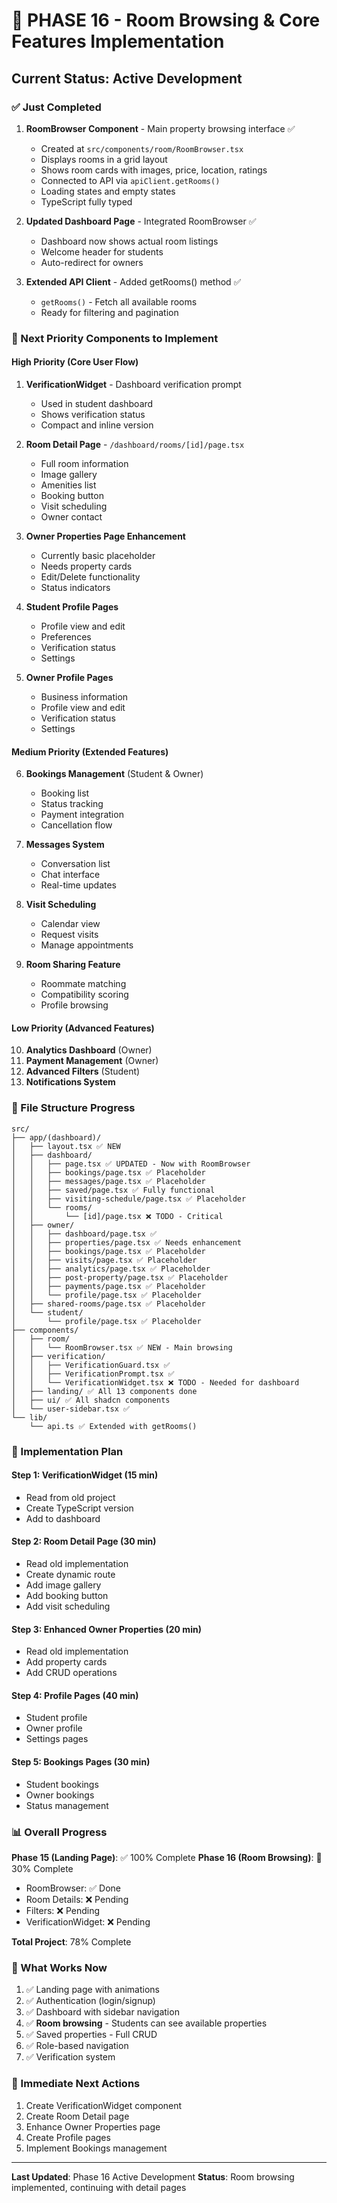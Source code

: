 # 🚀 PHASE 16 - Room Browsing & Core Features Implementation

## Current Status: Active Development

### ✅ Just Completed
1. **RoomBrowser Component** - Main property browsing interface ✅
   - Created at `src/components/room/RoomBrowser.tsx`
   - Displays rooms in a grid layout
   - Shows room cards with images, price, location, ratings
   - Connected to API via `apiClient.getRooms()`
   - Loading states and empty states
   - TypeScript fully typed

2. **Updated Dashboard Page** - Integrated RoomBrowser ✅
   - Dashboard now shows actual room listings
   - Welcome header for students
   - Auto-redirect for owners

3. **Extended API Client** - Added getRooms() method ✅
   - `getRooms()` - Fetch all available rooms
   - Ready for filtering and pagination

### 🔄 Next Priority Components to Implement

#### High Priority (Core User Flow)
1. **VerificationWidget** - Dashboard verification prompt
   - Used in student dashboard
   - Shows verification status
   - Compact and inline version

2. **Room Detail Page** - `/dashboard/rooms/[id]/page.tsx`
   - Full room information
   - Image gallery
   - Amenities list
   - Booking button
   - Visit scheduling
   - Owner contact

3. **Owner Properties Page Enhancement**
   - Currently basic placeholder
   - Needs property cards
   - Edit/Delete functionality
   - Status indicators

4. **Student Profile Pages**
   - Profile view and edit
   - Preferences
   - Verification status
   - Settings

5. **Owner Profile Pages**
   - Business information
   - Profile view and edit
   - Verification status
   - Settings

#### Medium Priority (Extended Features)
6. **Bookings Management** (Student & Owner)
   - Booking list
   - Status tracking
   - Payment integration
   - Cancellation flow

7. **Messages System**
   - Conversation list
   - Chat interface
   - Real-time updates

8. **Visit Scheduling**
   - Calendar view
   - Request visits
   - Manage appointments

9. **Room Sharing Feature**
   - Roommate matching
   - Compatibility scoring
   - Profile browsing

#### Low Priority (Advanced Features)
10. **Analytics Dashboard** (Owner)
11. **Payment Management** (Owner)
12. **Advanced Filters** (Student)
13. **Notifications System**

### 📁 File Structure Progress

```
src/
├── app/(dashboard)/
│   ├── layout.tsx ✅ NEW
│   ├── dashboard/
│   │   ├── page.tsx ✅ UPDATED - Now with RoomBrowser
│   │   ├── bookings/page.tsx ✅ Placeholder
│   │   ├── messages/page.tsx ✅ Placeholder
│   │   ├── saved/page.tsx ✅ Fully functional
│   │   ├── visiting-schedule/page.tsx ✅ Placeholder
│   │   └── rooms/
│   │       └── [id]/page.tsx ❌ TODO - Critical
│   ├── owner/
│   │   ├── dashboard/page.tsx ✅
│   │   ├── properties/page.tsx ✅ Needs enhancement
│   │   ├── bookings/page.tsx ✅ Placeholder
│   │   ├── visits/page.tsx ✅ Placeholder
│   │   ├── analytics/page.tsx ✅ Placeholder
│   │   ├── post-property/page.tsx ✅ Placeholder
│   │   ├── payments/page.tsx ✅ Placeholder
│   │   └── profile/page.tsx ✅ Placeholder
│   ├── shared-rooms/page.tsx ✅ Placeholder
│   └── student/
│       └── profile/page.tsx ✅ Placeholder
├── components/
│   ├── room/
│   │   └── RoomBrowser.tsx ✅ NEW - Main browsing
│   ├── verification/
│   │   ├── VerificationGuard.tsx ✅
│   │   ├── VerificationPrompt.tsx ✅
│   │   └── VerificationWidget.tsx ❌ TODO - Needed for dashboard
│   ├── landing/ ✅ All 13 components done
│   ├── ui/ ✅ All shadcn components
│   └── user-sidebar.tsx ✅
└── lib/
    └── api.ts ✅ Extended with getRooms()
```

### 🎯 Implementation Plan

#### Step 1: VerificationWidget (15 min)
- Read from old project
- Create TypeScript version
- Add to dashboard

#### Step 2: Room Detail Page (30 min)
- Read old implementation
- Create dynamic route
- Add image gallery
- Add booking button
- Add visit scheduling

#### Step 3: Enhanced Owner Properties (20 min)
- Read old implementation
- Add property cards
- Add CRUD operations

#### Step 4: Profile Pages (40 min)
- Student profile
- Owner profile
- Settings pages

#### Step 5: Bookings Pages (30 min)
- Student bookings
- Owner bookings
- Status management

### 📊 Overall Progress

**Phase 15 (Landing Page)**: ✅ 100% Complete
**Phase 16 (Room Browsing)**: 🔄 30% Complete
- RoomBrowser: ✅ Done
- Room Details: ❌ Pending
- Filters: ❌ Pending
- VerificationWidget: ❌ Pending

**Total Project**: 78% Complete

### 🚀 What Works Now

1. ✅ Landing page with animations
2. ✅ Authentication (login/signup)
3. ✅ Dashboard with sidebar navigation
4. ✅ **Room browsing** - Students can see available properties
5. ✅ Saved properties - Full CRUD
6. ✅ Role-based navigation
7. ✅ Verification system

### 🎯 Immediate Next Actions

1. Create VerificationWidget component
2. Create Room Detail page
3. Enhance Owner Properties page
4. Create Profile pages
5. Implement Bookings management

---

**Last Updated**: Phase 16 Active Development
**Status**: Room browsing implemented, continuing with detail pages

